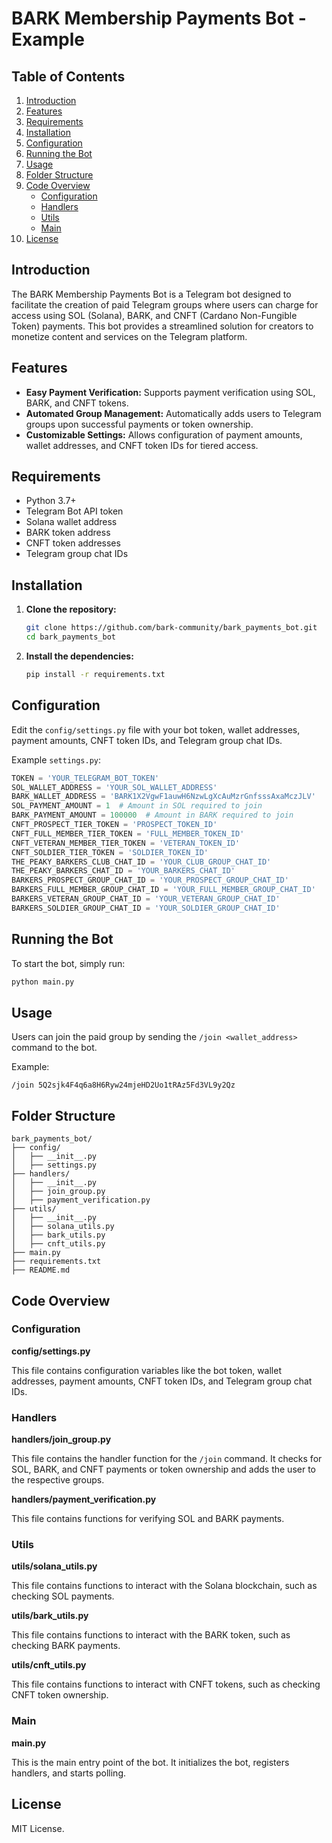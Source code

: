 # BARK Membership Payments Bot - Example

## Table of Contents

1. [Introduction](#introduction)
2. [Features](#features)
3. [Requirements](#requirements)
4. [Installation](#installation)
5. [Configuration](#configuration)
6. [Running the Bot](#running-the-bot)
7. [Usage](#usage)
8. [Folder Structure](#folder-structure)
9. [Code Overview](#code-overview)
    - [Configuration](#configuration)
    - [Handlers](#handlers)
    - [Utils](#utils)
    - [Main](#main)
10. [License](#license)

## Introduction

The BARK Membership Payments Bot is a Telegram bot designed to facilitate the creation of paid Telegram groups where users can charge for access using SOL (Solana), BARK, and CNFT (Cardano Non-Fungible Token) payments. This bot provides a streamlined solution for creators to monetize content and services on the Telegram platform.

## Features

- **Easy Payment Verification:** Supports payment verification using SOL, BARK, and CNFT tokens.
- **Automated Group Management:** Automatically adds users to Telegram groups upon successful payments or token ownership.
- **Customizable Settings:** Allows configuration of payment amounts, wallet addresses, and CNFT token IDs for tiered access.

## Requirements

- Python 3.7+
- Telegram Bot API token
- Solana wallet address
- BARK token address
- CNFT token addresses
- Telegram group chat IDs

## Installation

1. **Clone the repository:**

    ```sh
    git clone https://github.com/bark-community/bark_payments_bot.git
    cd bark_payments_bot
    ```

2. **Install the dependencies:**

    ```sh
    pip install -r requirements.txt
    ```

## Configuration

Edit the `config/settings.py` file with your bot token, wallet addresses, payment amounts, CNFT token IDs, and Telegram group chat IDs.

Example `settings.py`:

```python
TOKEN = 'YOUR_TELEGRAM_BOT_TOKEN'
SOL_WALLET_ADDRESS = 'YOUR_SOL_WALLET_ADDRESS'
BARK_WALLET_ADDRESS = 'BARK1X2VgwF1auwH6NzwLgXcAuMzrGnfsssAxaMczJLV'
SOL_PAYMENT_AMOUNT = 1  # Amount in SOL required to join
BARK_PAYMENT_AMOUNT = 100000  # Amount in BARK required to join
CNFT_PROSPECT_TIER_TOKEN = 'PROSPECT_TOKEN_ID'
CNFT_FULL_MEMBER_TIER_TOKEN = 'FULL_MEMBER_TOKEN_ID'
CNFT_VETERAN_MEMBER_TIER_TOKEN = 'VETERAN_TOKEN_ID'
CNFT_SOLDIER_TIER_TOKEN = 'SOLDIER_TOKEN_ID'
THE_PEAKY_BARKERS_CLUB_CHAT_ID = 'YOUR_CLUB_GROUP_CHAT_ID'
THE_PEAKY_BARKERS_CHAT_ID = 'YOUR_BARKERS_CHAT_ID'
BARKERS_PROSPECT_GROUP_CHAT_ID = 'YOUR_PROSPECT_GROUP_CHAT_ID'
BARKERS_FULL_MEMBER_GROUP_CHAT_ID = 'YOUR_FULL_MEMBER_GROUP_CHAT_ID'
BARKERS_VETERAN_GROUP_CHAT_ID = 'YOUR_VETERAN_GROUP_CHAT_ID'
BARKERS_SOLDIER_GROUP_CHAT_ID = 'YOUR_SOLDIER_GROUP_CHAT_ID'
```

## Running the Bot

To start the bot, simply run:

```sh
python main.py
```

## Usage

Users can join the paid group by sending the `/join <wallet_address>` command to the bot.

Example:

```
/join 5Q2sjk4F4q6a8H6Ryw24mjeHD2Uo1tRAz5Fd3VL9y2Qz
```

## Folder Structure

```
bark_payments_bot/
├── config/
│   ├── __init__.py
│   ├── settings.py
├── handlers/
│   ├── __init__.py
│   ├── join_group.py
│   ├── payment_verification.py
├── utils/
│   ├── __init__.py
│   ├── solana_utils.py
│   ├── bark_utils.py
│   ├── cnft_utils.py
├── main.py
├── requirements.txt
├── README.md
```

## Code Overview

### Configuration

**config/settings.py**

This file contains configuration variables like the bot token, wallet addresses, payment amounts, CNFT token IDs, and Telegram group chat IDs.

### Handlers

**handlers/join_group.py**

This file contains the handler function for the `/join` command. It checks for SOL, BARK, and CNFT payments or token ownership and adds the user to the respective groups.

**handlers/payment_verification.py**

This file contains functions for verifying SOL and BARK payments.

### Utils

**utils/solana_utils.py**

This file contains functions to interact with the Solana blockchain, such as checking SOL payments.

**utils/bark_utils.py**

This file contains functions to interact with the BARK token, such as checking BARK payments.

**utils/cnft_utils.py**

This file contains functions to interact with CNFT tokens, such as checking CNFT token ownership.

### Main

**main.py**

This is the main entry point of the bot. It initializes the bot, registers handlers, and starts polling.

## License

MIT License.